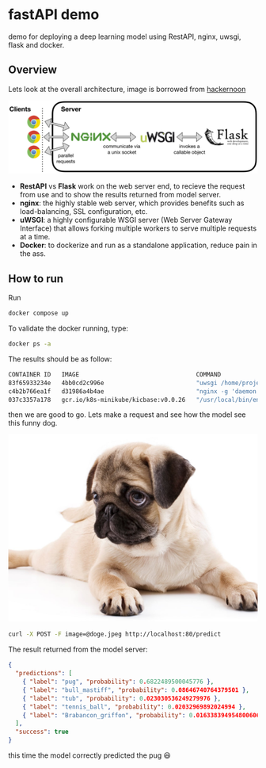 # fastAPI demo

demo for deploying a deep learning model using RestAPI, nginx, uwsgi, flask and docker.

## Overview

Lets look at the overall architecture, image is borrowed from [hackernoon](https://hackernoon.com/a-guide-to-scaling-machine-learning-models-in-production-aa8831163846)

![Image of Yaktocat](architecture.png#center)

- **RestAPI** vs **Flask** work on the web server end, to recieve the request from use and to show the results returned from model server.
- **nginx**: the highly stable web server, which provides benefits such as load-balancing, SSL configuration, etc.
- **uWSGI**: a highly configurable WSGI server (Web Server Gateway Interface) that allows forking multiple workers to serve multiple requests at a time.
- **Docker**: to dockerize and run as a standalone application, reduce pain in the ass.

## How to run

Run

```bash
docker compose up
```

To validate the docker running, type:

```bash
docker ps -a
```

The results should be as follow:

```bash
CONTAINER ID   IMAGE                                 COMMAND                  CREATED         STATUS                        PORTS                                                                                                                                  NAMES
83f65933234e   4bb0cd2c996e                          "uwsgi /home/project…"   9 seconds ago   Up 6 seconds                                                                                                                                                         app
c4b2b766ea1f   d31986a4b4ae                          "nginx -g 'daemon of…"   9 seconds ago   Up 5 seconds                  0.0.0.0:80->80/tcp, :::80->80/tcp                                                                                                      server_nginx
037c3357a178   gcr.io/k8s-minikube/kicbase:v0.0.26   "/usr/local/bin/entr…"   18 hours ago    Exited (255) 38 minutes ago   127.0.0.1:55004->22/tcp, 127.0.0.1:55003->2376/tcp, 127.0.0.1:55002->5000/tcp, 127.0.0.1:55001->8443/tcp, 127.0.0.1:55000->32443/tcp   minikube
```

then we are good to go. Lets make a request and see how the model see this funny dog.

![Image of Yaktocat](dog.jpeg#center)

```bash
curl -X POST -F image=@doge.jpeg http://localhost:80/predict
```

The result returned from the model server:

```json
{
  "predictions": [
    { "label": "pug", "probability": 0.6822489500045776 },
    { "label": "bull_mastiff", "probability": 0.08646740764379501 },
    { "label": "tub", "probability": 0.023030536249279976 },
    { "label": "tennis_ball", "probability": 0.02032969892024994 },
    { "label": "Brabancon_griffon", "probability": 0.016338394954800606 }
  ],
  "success": true
}
```

this time the model correctly predicted the pug 😆
